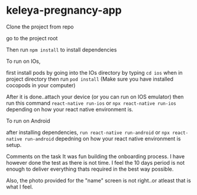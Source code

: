 # keleya-pregnancy-app

Clone the project from repo

go to the project root

Then run ```npm install``` to install dependencies

To run on IOs,

first install pods by going into the IOs directory by typing ```cd ios``` when in project directory
then run ```pod install``` (Make sure you have installed cocopods in your computer)

After it is done..attach your device (or you can run on IOS emulator) then run this command
```react-native run-ios``` or ```npx react-native run-ios``` depending on how your react native environment is.


To run on Android

after installing dependencies,
```run react-native run-android``` or ```npx react-native run-android``` depedning on how your react native environment is setup.


Comments on the task
It was fun building the onboarding process. I have however done the test as there is not time. I feel the 10 days period is not enough
to deliver everything thats required in the best way possible.

Also, the photo provided for the "name" screen is not right..or atleast that is what I feel.



   
